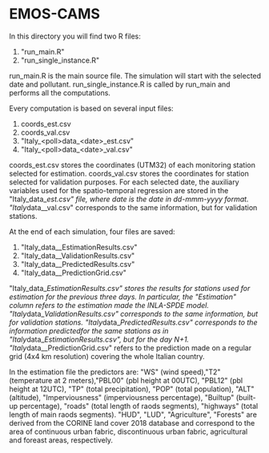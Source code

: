# EMOS-CAMS

In this directory you will find two R files:
1) "run_main.R"
2) "run_single_instance.R"

run_main.R is the main source file. The simulation will start with the selected date and pollutant.
run_single_instance.R is called by run_main and performs all the computations.

Every computation is based on several input files:
1) coords_est.csv
2) coords_val.csv
3) "Italy_\<poll\>data_\<date\>_est.csv"
4) "Italy_\<poll\>data_\<date\>_val.csv"

coords_est.csv stores the coordinates (UTM32) of each monitoring station selected for estimation. coords_val.csv stores the coordinates for station selected for validation purposes. For each selected date, the auxiliary variables used for the spatio-temporal regression are stored in the "Italy_<poll>data_<date>_est.csv" file, where date is the date in dd-mmm-yyyy format. "Italy_<poll>data_<date>_val.csv" corresponds to the same information, but for validation stations.
  
At the end of each simulation, four files are saved:
1) "Italy_<poll>data_<date>_EstimationResults.csv"
2) "Italy_<poll>data_<date>_ValidationResults.csv"
3) "Italy_<poll>data_<date>_PredictedResults.csv"
4) "Italy_<poll>data_<date>_PredictionGrid.csv"
  
"Italy_<poll>data_<date>_EstimationResults.csv" stores the results for stations used for estimation for the previous three days. In particular, the "Estimation" column refers to the estimation made the INLA-SPDE model. "Italy_<poll>data_<date>_ValidationResults.csv" corresponds to the same information, but for validation stations. "Italy_<poll>data_<date>_PredictedResults.csv" corresponds to the information predictedfor the same stations as in "Italy_<poll>data_<date>_EstimationResults.csv", but for the day N+1. "Italy_<poll>data_<date>_PredictionGrid.csv" refers to the prediction made on a regular grid (4x4 km resolution) covering the whole Italian country.
  
In the estimation file the predictors are:  "WS" (wind speed),"T2" (temperature at 2 meters),"PBL00" (pbl height at 00UTC), "PBL12" (pbl height at 12UTC), "TP" (total precipitation), "POP" (total population), "ALT" (altitude), "Imperviousness" (imperviousness percentage), "Builtup" (built-up percentage), "roads" (total length of raods segments), "highways" (total length of main raods segments). "HUD", "LUD", "Agriculture", "Forests" are derived from the CORINE land cover 2018 database and correspond to the area of continuous urban fabric, discontinuous urban fabric, agricultural and foreast areas, respectively.

